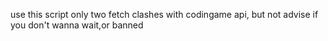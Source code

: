 use this script only two fetch clashes with codingame api,
but not advise if you don't wanna wait,or banned
